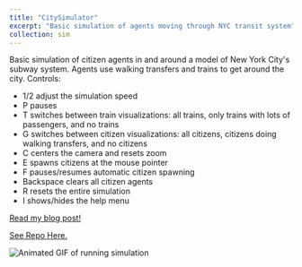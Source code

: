 ```yaml
---
title: "CitySimulator"
excerpt: "Basic simulation of agents moving through NYC transit system"
collection: sim
---
```


Basic simulation of citizen agents in and around a model of New York City's subway system. Agents use walking transfers and trains to get around the city. Controls:
- 1/2 adjust the simulation speed
- P pauses
- T switches between train visualizations: all trains, only trains with lots of passengers, and no trains
- G switches between citizen visualizations: all citizens, citizens doing walking transfers, and no citizens
- C centers the camera and resets zoom
- E spawns citizens at the mouse pointer
- F pauses/resumes automatic citizen spawning
- Backspace clears all citizen agents
- R resets the entire simulation
- I shows/hides the help menu

[Read my blog post!](https://charliemax.dev/posts/2023/12/citysim)

[See Repo Here.](https://github.com/charlietharas/citysimulator)

![Animated GIF of running simulation](/images/citysim2.gif)